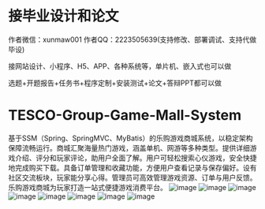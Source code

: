 # 接毕业设计和论文
作者微信：xunmaw001  作者QQ：2223505639(支持修改、部署调试、支持代做毕设)

接网站设计、小程序、H5、APP、各种系统等，单片机、嵌入式也可以做

选题+开题报告+任务书+程序定制+安装测试+论文+答辩PPT都可以做
# TESCO-Group-Game-Mall-System
基于SSM（Spring、SpringMVC、MyBatis）的乐购游戏商城系统，以稳定架构保障流畅运行。商城汇聚海量热门游戏，涵盖单机、网游等多种类型。提供详细游戏介绍、评分和玩家评论，助用户全面了解。用户可轻松搜索心仪游戏，安全快捷地完成购买下载。具备订单管理和收藏功能，方便用户查看记录与保存偏好。设有社区交流板块，玩家能分享心得。管理员可高效管理游戏资源、订单与用户反馈。乐购游戏商城为玩家打造一站式便捷游戏消费平台。 
![image](https://github.com/user-attachments/assets/dc78d0e4-13ba-4106-9724-50d2076fa508)
![image](https://github.com/user-attachments/assets/c5167aab-fac5-48af-8efd-0ee22a5f1a70)
![image](https://github.com/user-attachments/assets/a6115cf1-35ed-473a-a4fb-1a7caf7bcfe9)
![image](https://github.com/user-attachments/assets/8ab74af8-0d46-4b96-8fea-c752c9217d6e)
![image](https://github.com/user-attachments/assets/8875dff7-49e0-45e0-9b56-a2211424c067)
![image](https://github.com/user-attachments/assets/f03a7a66-b241-4662-aa7c-8b80d4569463)
![image](https://github.com/user-attachments/assets/d35b8b03-6ecd-4485-b8d5-a8efcc2e3a5f)
![image](https://github.com/user-attachments/assets/47c2f923-3b80-44a6-b551-8fbd69a56dbf)
